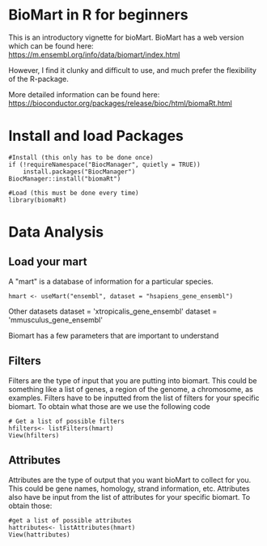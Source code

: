 
# BioMart in R for beginners

This is an introductory vignette for bioMart. BioMart has a web version which can be found here: https://m.ensembl.org/info/data/biomart/index.html

However, I find it clunky and difficult to use, and much prefer the flexibility of the R-package.

More detailed information can be found here: https://bioconductor.org/packages/release/bioc/html/biomaRt.html

# Install and load Packages
```
#Install (this only has to be done once)
if (!requireNamespace("BiocManager", quietly = TRUE))
    install.packages("BiocManager")
BiocManager::install("biomaRt")

#Load (this must be done every time)
library(biomaRt)
```
# Data Analysis

## Load your mart
A "mart" is a database of information for a particular species. 

```
hmart <- useMart("ensembl", dataset = "hsapiens_gene_ensembl")
```
Other datasets
dataset = 'xtropicalis_gene_ensembl'
dataset = 'mmusculus_gene_ensembl'


Biomart has a few parameters that are important to understand
## Filters 
Filters are the type of input that you are putting into biomart. This could be something like a list of genes, a region of the genome, a chromosome, as examples. Filters have to be inputted from the list of filters for your specific biomart. To obtain what those are we use the following code

```
# Get a list of possible filters
hfilters<- listFilters(hmart)
View(hfilters)
```
## Attributes
Attributes are the type of output that you want bioMart to collect for you. This could be gene names, homology, strand information, etc. Attributes also have be input from the list of attributes for your specific biomart. To obtain those:

```
#get a list of possible attributes
hattributes<- listAttributes(hmart)
View(hattributes)
```



